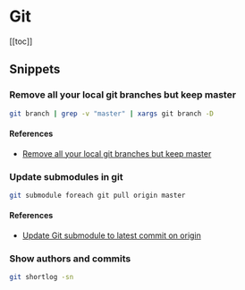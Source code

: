 # Git

[[toc]]

## Snippets

### Remove all your local git branches but keep master

```bash
git branch | grep -v "master" | xargs git branch -D
```

#### References

- [Remove all your local git branches but keep master](https://coderwall.com/p/x3jmig/remove-all-your-local-git-branches-but-keep-master)

### Update submodules in git

```bash
git submodule foreach git pull origin master
```

#### References

- [Update Git submodule to latest commit on origin](https://stackoverflow.com/questions/5828324/update-git-submodule-to-latest-commit-on-origin)

### Show authors and commits

```bash
git shortlog -sn
```
